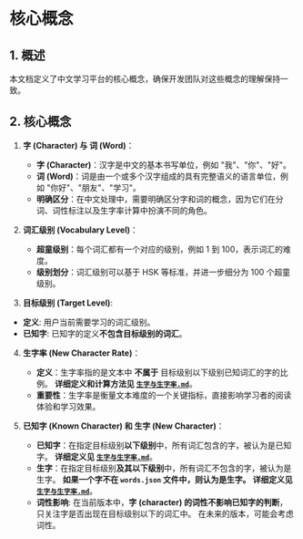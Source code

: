 # 核心概念

## 1. 概述

本文档定义了中文学习平台的核心概念，确保开发团队对这些概念的理解保持一致。

## 2. 核心概念

1.  **字 (Character) 与 词 (Word)**：
    *   **字 (Character)**：汉字是中文的基本书写单位，例如 "我"、"你"、"好"。
    *   **词 (Word)**：词是由一个或多个汉字组成的具有完整语义的语言单位，例如 "你好"、"朋友"、"学习"。
    *   **明确区分**：在中文处理中，需要明确区分字和词的概念，因为它们在分词、词性标注以及生字率计算中扮演不同的角色。

2.  **词汇级别 (Vocabulary Level)**：
    *   **超童级别**：每个词汇都有一个对应的级别，例如 1 到 100，表示词汇的难度。
    *   **级别划分**：词汇级别可以基于 HSK 等标准，并进一步细分为 100 个超童级别。

3.  **目标级别 (Target Level)**:
   * **定义**:  用户当前需要学习的词汇级别。
   * **已知字**:  已知字的定义**不包含目标级别的词汇**。

4.  **生字率 (New Character Rate)**：
    *   **定义**：生字率指的是文本中 **不属于** 目标级别以下级别已知词汇的字的比例。 **详细定义和计算方法见 [`生字与生字率.md`](生字与生字率.md)**。
    *   **重要性**：生字率是衡量文本难度的一个关键指标，直接影响学习者的阅读体验和学习效果。

5.  **已知字 (Known Character) 和 生字 (New Character)**：
    *   **已知字**：在指定目标级别**以下级别**中，所有词汇包含的字，被认为是已知字。 **详细定义见 [`生字与生字率.md`](生字与生字率.md)**。
    *   **生字**：在指定目标级别**及其以下级别**中，所有词汇不包含的字，被认为是生字。 **如果一个字不在 `words.json` 文件中，则认为是生字。** **详细定义见 [`生字与生字率.md`](生字与生字率.md)**。
     *   **词性影响**: 在当前版本中，**字 (character) 的词性不影响已知字的判断**， 只关注字是否出现在目标级别以下的词汇中。 在未来的版本，可能会考虑词性。